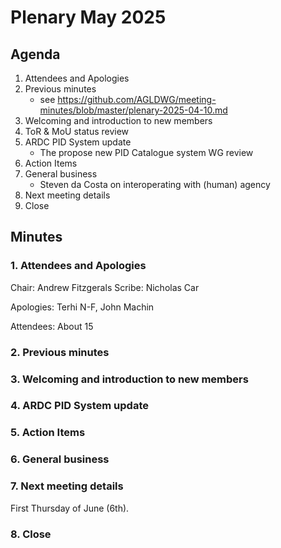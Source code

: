 # Plenary May 2025

## Agenda

1. Attendees and Apologies
2. Previous minutes
   * see https://github.com/AGLDWG/meeting-minutes/blob/master/plenary-2025-04-10.md
3. Welcoming and introduction to new members
4. ToR & MoU status review
5. ARDC PID System update
   * The propose new PID Catalogue system WG review
6. Action Items
7. General business
    * Steven da Costa on interoperating with (human) agency
8. Next meeting details
9. Close

## Minutes

### 1. Attendees and Apologies

Chair: Andrew Fitzgerals
Scribe: Nicholas Car

Apologies: Terhi N-F, John Machin

Attendees: About 15

### 2. Previous minutes
     
### 3. Welcoming and introduction to new members

### 4. ARDC PID System update

### 5. Action Items

### 6. General business

### 7. Next meeting details

First Thursday of June (6th). 

### 8. Close
